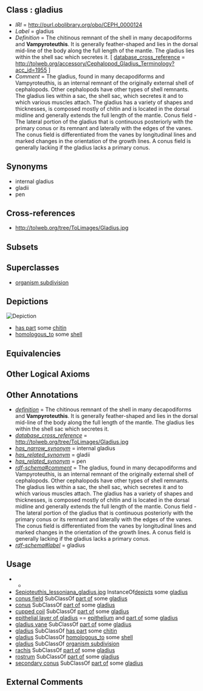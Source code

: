 
## Class : gladius

 * *IRI* = http://purl.obolibrary.org/obo/CEPH_0000124
 * *Label* = gladius
 * *Definition* = The chitinous remnant of the shell in many decapodiforms and <strong>Vampyroteuthis</strong>. It is generally feather-shaped and lies in the dorsal mid-line of the body along the full length of the mantle. The gladius lies within the shell sac which secretes it. [ [database_cross_reference](../../ef/oboInOwl#hasDbXref.md) = http://tolweb.org/accessory/Cephalopod_Gladius_Terminology?acc_id=1955 ]
 * *Comment* = The gladius, found in many decapodiforms and Vampyroteuthis, is an internal remnant of the originally external shell of cephalopods. Other cephalopods have other types of shell remnants. The gladius lies within a sac, the shell sac, which secretes it and to which various muscles attach. The gladius has a variety of shapes and thicknesses, is composed mostly of chitin and is located in the dorsal midline and generally extends the full length of the mantle. Conus field - The lateral portion of the gladius that is continuous posteriorly with the primary conus or its remnant and laterally with the edges of the vanes. The conus field is differentiated from the vanes by longitudinal lines and marked changes in the orientation of the growth lines. A conus field is generally lacking if the gladius lacks a primary conus.

## Synonyms

 * internal gladius
 * gladii
 * pen

## Cross-references

 * http://tolweb.org/tree/ToLimages/Gladius.jpg

## Subsets


## Superclasses

 * [organism subdivision](../../UBERON/75/UBERON_0000475.md)

## Depictions

![Depiction](http://upload.wikimedia.org/wikipedia/commons/8/89/Sepioteuthis_lessoniana_gladius.jpg)
 * [has part](../../BFO/51/BFO_0000051.md) some [chitin](../../CEPH/59/CEPH_0000059.md)
 * [homologous_to](../../CEPH/07/CEPH_0001007.md) some [shell](../../UBERON/12/UBERON_0006612.md)

## Equivalencies


## Other Logical Axioms


## Other Annotations

 * *[definition](../../IAO/15/IAO_0000115.md)* = The chitinous remnant of the shell in many decapodiforms and <strong>Vampyroteuthis</strong>. It is generally feather-shaped and lies in the dorsal mid-line of the body along the full length of the mantle. The gladius lies within the shell sac which secretes it.
 * *[database_cross_reference](../../ef/oboInOwl#hasDbXref.md)* = http://tolweb.org/tree/ToLimages/Gladius.jpg
 * *[has_narrow_synonym](../../ym/oboInOwl#hasNarrowSynonym.md)* = internal gladius
 * *[has_related_synonym](../../ym/oboInOwl#hasRelatedSynonym.md)* = gladii
 * *[has_related_synonym](../../ym/oboInOwl#hasRelatedSynonym.md)* = pen
 * *[rdf-schema#comment](../../nt/rdf-schema#comment.md)* = The gladius, found in many decapodiforms and Vampyroteuthis, is an internal remnant of the originally external shell of cephalopods. Other cephalopods have other types of shell remnants. The gladius lies within a sac, the shell sac, which secretes it and to which various muscles attach. The gladius has a variety of shapes and thicknesses, is composed mostly of chitin and is located in the dorsal midline and generally extends the full length of the mantle. Conus field - The lateral portion of the gladius that is continuous posteriorly with the primary conus or its remnant and laterally with the edges of the vanes. The conus field is differentiated from the vanes by longitudinal lines and marked changes in the orientation of the growth lines. A conus field is generally lacking if the gladius lacks a primary conus.
 * *[rdf-schema#label](../../el/rdf-schema#label.md)* = gladius

## Usage

 * -
 * [Sepioteuthis_lessoniana_gladius.jpg](../../Sepioteuthis/pg/Sepioteuthis_lessoniana_gladius.jpg.md) InstanceOf[depicts](../../ts/depicts.md) some [gladius](../../CEPH/24/CEPH_0000124.md)
 * [conus field](../../CEPH/73/CEPH_0000073.md) SubClassOf [part of](../../BFO/50/BFO_0000050.md) some [gladius](../../CEPH/24/CEPH_0000124.md)
 * [conus](../../CEPH/72/CEPH_0000072.md) SubClassOf [part of](../../BFO/50/BFO_0000050.md) some [gladius](../../CEPH/24/CEPH_0000124.md)
 * [cupped coil](../../CEPH/80/CEPH_0000080.md) SubClassOf [part of](../../BFO/50/BFO_0000050.md) some [gladius](../../CEPH/24/CEPH_0000124.md)
 * [epithelial layer of gladius](../../CEPH/73/CEPH_0001073.md) == [epithelium](../../UBERON/83/UBERON_0000483.md) and [part of](../../BFO/50/BFO_0000050.md) some [gladius](../../CEPH/24/CEPH_0000124.md)
 * [gladius vane](../../CEPH/71/CEPH_0000271.md) SubClassOf [part of](../../BFO/50/BFO_0000050.md) some [gladius](../../CEPH/24/CEPH_0000124.md)
 * [gladius](../../CEPH/24/CEPH_0000124.md) SubClassOf [has part](../../BFO/51/BFO_0000051.md) some [chitin](../../CEPH/59/CEPH_0000059.md)
 * [gladius](../../CEPH/24/CEPH_0000124.md) SubClassOf [homologous_to](../../CEPH/07/CEPH_0001007.md) some [shell](../../UBERON/12/UBERON_0006612.md)
 * [gladius](../../CEPH/24/CEPH_0000124.md) SubClassOf [organism subdivision](../../UBERON/75/UBERON_0000475.md)
 * [rachis](../../CEPH/16/CEPH_0000216.md) SubClassOf [part of](../../BFO/50/BFO_0000050.md) some [gladius](../../CEPH/24/CEPH_0000124.md)
 * [rostrum](../../CEPH/17/CEPH_0000217.md) SubClassOf [part of](../../BFO/50/BFO_0000050.md) some [gladius](../../CEPH/24/CEPH_0000124.md)
 * [secondary conus](../../CEPH/22/CEPH_0000222.md) SubClassOf [part of](../../BFO/50/BFO_0000050.md) some [gladius](../../CEPH/24/CEPH_0000124.md)

## External Comments

